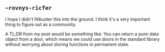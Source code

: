 ## `~rovnys-ricfer`
I hope I didn't filibuster this into the ground. I think it's a very important thing to figure out as a community.

A TL;DR from my post would be something like:
You can return a pure-data object from a door, which means we could use doors in the standard library without worrying about storing functions in permanent state.